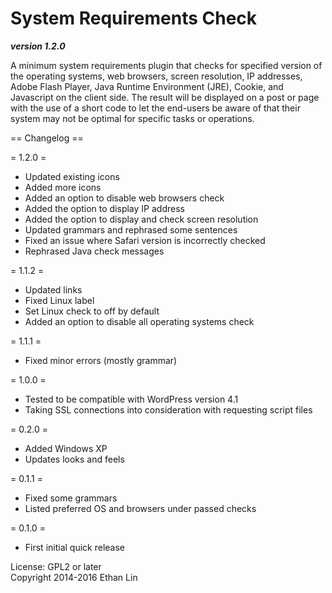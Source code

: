 System Requirements Check
=========================
**_version 1.2.0_**

A minimum system requirements plugin that checks for specified version of the operating systems, web browsers, screen resolution, IP addresses, Adobe Flash Player, Java Runtime Environment (JRE), Cookie, and Javascript on the client side. The result will be displayed on a post or page with the use of a short code to let the end-users be aware of that their system may not be optimal for specific tasks or operations.

== Changelog ==

= 1.2.0 =
* Updated existing icons
* Added more icons
* Added an option to disable web browsers check
* Added the option to display IP address
* Added the option to display and check screen resolution
* Updated grammars and rephrased some sentences
* Fixed an issue where Safari version is incorrectly checked
* Rephrased Java check messages

= 1.1.2 =
* Updated links
* Fixed Linux label
* Set Linux check to off by default
* Added an option to disable all operating systems check

= 1.1.1 =
* Fixed minor errors (mostly grammar)

= 1.0.0 =
* Tested to be compatible with WordPress version 4.1
* Taking SSL connections into consideration with requesting script files

= 0.2.0 =
* Added Windows XP
* Updates looks and feels

= 0.1.1 =
* Fixed some grammars
* Listed preferred OS and browsers under passed checks

= 0.1.0 =
* First initial quick release

License: GPL2 or later  
Copyright 2014-2016 Ethan Lin
